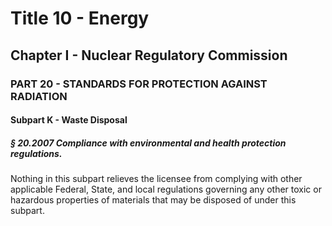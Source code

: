 
# Title 10 - Energy
## Chapter I - Nuclear Regulatory Commission
### PART 20 - STANDARDS FOR PROTECTION AGAINST RADIATION
#### Subpart K - Waste Disposal
##### § 20.2007 Compliance with environmental and health protection regulations.

Nothing in this subpart relieves the licensee from complying with other applicable Federal, State, and local regulations governing any other toxic or hazardous properties of materials that may be disposed of under this subpart.
